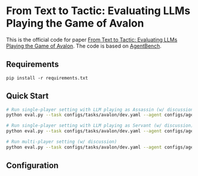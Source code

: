 # From Text to Tactic: Evaluating LLMs Playing the Game of Avalon

This is the official code for paper [From Text to Tactic: Evaluating LLMs Playing the Game of Avalon](TBD). The code is based on [AgentBench]().

## Requirements

`pip install -r requirements.txt`

## Quick Start

```bash
# Run single-player setting with LLM playing as Assassin (w/ discussion)
python eval.py --task configs/tasks/avalon/dev.yaml --agent configs/agents/single_player.yaml --config configs/avalon_experiment/assassin_discussion.yaml
```

```bash
# Run single-player setting with LLM playing as Servant (w/ discussion)
python eval.py --task configs/tasks/avalon/dev.yaml --agent configs/agents/single_player.yaml --config configs/avalon_experiment/servant_discussion.yaml
```

```bash
# Run multi-player setting (w/ discussion)
python eval.py --task configs/tasks/avalon/dev.yaml --agent configs/agents/all_llm.yaml --config configs/avalon_experiment/all_llm.yaml
```

## Configuration